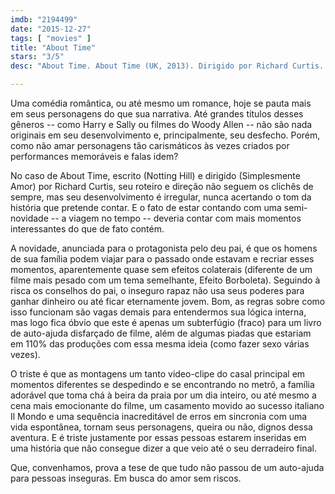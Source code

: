 ```yaml
---
imdb: "2194499"
date: "2015-12-27"
tags: [ "movies" ]
title: "About Time"
stars: "3/5"
desc: "About Time. About Time (UK, 2013). Dirigido por Richard Curtis. Escrito por Richard Curtis. Com Domhnall Gleeson, Rachel McAdams, Bill Nighy, Lydia Wilson, Lindsay Duncan, Richard Cordery, Joshua McGuire, Tom Hollander, Margot Robbie."

---
```

Uma comédia romântica, ou até mesmo um romance, hoje se pauta mais em seus personagens do que sua narrativa. Até grandes títulos desses gêneros -- como Harry e Sally ou filmes do Woody Allen -- não são nada originais em seu desenvolvimento e, principalmente, seu desfecho. Porém, como não amar personagens tão carismáticos às vezes criados por performances memoráveis e falas idem?

No caso de About Time, escrito (Notting Hill) e dirigido (Simplesmente Amor) por Richard Curtis, seu roteiro e direção não seguem os clichês de sempre, mas seu desenvolvimento é irregular, nunca acertando o tom da história que pretende contar. E o fato de estar contando com uma semi-novidade -- a viagem no tempo -- deveria contar com mais momentos interessantes do que de fato contém.

A novidade, anunciada para o protagonista pelo deu pai, é que os homens de sua família podem viajar para o passado onde estavam e recriar esses momentos, aparentemente quase sem efeitos colaterais (diferente de um filme mais pesado com um tema semelhante, Efeito Borboleta). Seguindo à risca os conselhos do pai, o inseguro rapaz não usa seus poderes para ganhar dinheiro ou até ficar eternamente jovem. Bom, as regras sobre como isso funcionam são vagas demais para entendermos sua lógica interna, mas logo fica óbvio que este é apenas um subterfúgio (fraco) para um livro de auto-ajuda disfarçado de filme, além de algumas piadas que estariam em 110% das produções com essa mesma ideia (como fazer sexo várias vezes).

O triste é que as montagens um tanto video-clipe do casal principal em momentos diferentes se despedindo e se encontrando no metrô, a família adorável que toma chá à beira da praia por um dia inteiro, ou até mesmo a cena mais emocionante do filme, um casamento movido ao sucesso italiano Il Mondo e uma sequência inacreditável de erros em sincronia com uma vida espontânea, tornam seus personagens, queira ou não, dignos dessa aventura. E é triste justamente por essas pessoas estarem inseridas em uma história que não consegue dizer a que veio até o seu derradeiro final.

Que, convenhamos, prova a tese de que tudo não passou de um auto-ajuda para pessoas inseguras. Em busca do amor sem riscos.
